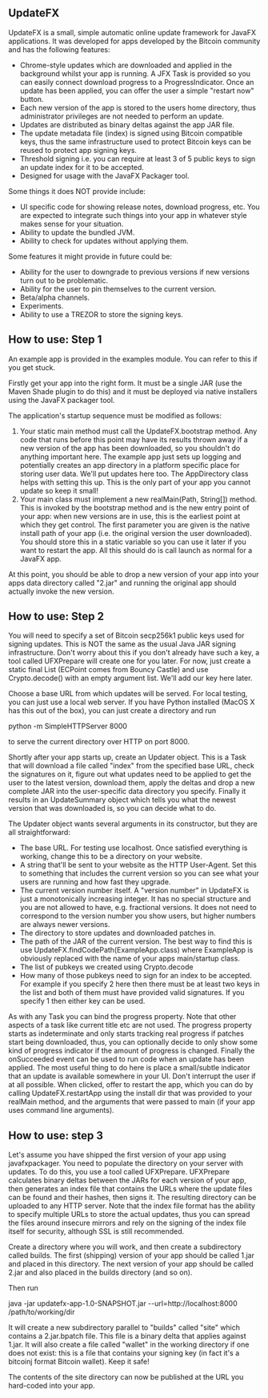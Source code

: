 UpdateFX
--------

UpdateFX is a small, simple automatic online update framework for JavaFX applications. It was developed for apps
developed by the Bitcoin community and has the following features:

* Chrome-style updates which are downloaded and applied in the background whilst your app is running. A JFX Task is
  provided so you can easily connect download progress to a ProgressIndicator. Once an update has been applied, you
  can offer the user a simple "restart now" button.
* Each new version of the app is stored to the users home directory, thus administrator privileges are not needed
  to perform an update.
* Updates are distributed as binary deltas against the app JAR file.
* The update metadata file (index) is signed using Bitcoin compatible keys, thus the same infrastructure used to
  protect Bitcoin keys can be reused to protect app signing keys.
* Threshold signing i.e. you can require at least 3 of 5 public keys to sign an update index for it to be accepted.
* Designed for usage with the JavaFX Packager tool.

Some things it does NOT provide include:

* UI specific code for showing release notes, download progress, etc. You are expected to integrate such things into
  your app in whatever style makes sense for your situation.
* Ability to update the bundled JVM.
* Ability to check for updates without applying them.

Some features it might provide in future could be:

* Ability for the user to downgrade to previous versions if new versions turn out to be problematic.
* Ability for the user to pin themselves to the current version.
* Beta/alpha channels.
* Experiments.
* Ability to use a TREZOR to store the signing keys.

How to use: Step 1
------------------

An example app is provided in the examples module. You can refer to this if you get stuck.

Firstly get your app into the right form. It must be a single JAR (use the Maven Shade plugin to do this) and it must
be deployed via native installers using the JavaFX packager tool.

The application's startup sequence must be modified as follows:

1. Your static main method must call the UpdateFX.bootstrap method. Any code that runs before this point may have its
   results thrown away if a new version of the app has been downloaded, so you shouldn't do anything important here.
   The example app just sets up logging and potentially creates an app directory in a platform specific place
   for storing user data. We'll put updates here too. The AppDirectory class helps with setting this up. This is the
   only part of your app you cannot update so keep it small!
2. Your main class must implement a new realMain(Path, String[]) method. This is invoked by the bootstrap method
   and is the new entry point of your app: when new versions are in use, this is the earliest point at which they
   get control. The first parameter you are given is the native install path of your app (i.e. the original version
   the user downloaded). You should store this in a static variable so you can use it later if you want to restart
   the app. All this should do is call launch as normal for a JavaFX app.

At this point, you should be able to drop a new version of your app into your apps data directory called "2.jar" and
running the original app should actually invoke the new version.

How to use: Step 2
------------------

You will need to specify a set of Bitcoin secp256k1 public keys used for signing updates. This is NOT the same as the
usual Java JAR signing infrastructure. Don't worry about this if you don't already have such a key, a tool called
UFXPrepare will create one for you later. For now, just create a static final List<ECPoint> (ECPoint
comes from Bouncy Castle) and use Crypto.decode() with an empty argument list. We'll add our key here later.

Choose a base URL from which updates will be served. For local testing, you can just use a local web server. If you
have Python installed (MacOS X has this out of the box), you can just create a directory and run

  python -m SimpleHTTPServer 8000

to serve the current directory over HTTP on port 8000.

Shortly after your app starts up, create an Updater object. This is a Task<UpdateSummary> that will download a file
called "index" from the specified base URL, check the signatures on it, figure out what updates need to be applied
to get the user to the latest version, download them, apply the deltas and drop a new complete JAR into the user-specific
data directory you specify. Finally it results in an UpdateSummary object which tells you what the newest version
that was downloaded is, so you can decide what to do.

The Updater object wants several arguments in its constructor, but they are all straightforward:

* The base URL. For testing use localhost. Once satisfied everything is working, change this to be a directory on
  your website.
* A string that'll be sent to your website as the HTTP User-Agent. Set this to something that includes the current
  version so you can see what your users are running and how fast they upgrade.
* The current version number itself. A "version number" in UpdateFX is just a monotonically increasing integer. It has
  no special structure and you are not allowed to have, e.g. fractional versions. It does not need to correspond to
  the version number you show users, but higher numbers are always newer versions.
* The directory to store updates and downloaded patches in.
* The path of the JAR of the current version. The best way to find this is use UpdateFX.findCodePath(ExampleApp.class)
  where ExampleApp is obviously replaced with the name of your apps main/startup class.
* The list of pubkeys we created using Crypto.decode
* How many of those pubkeys need to sign for an index to be accepted. For example if you specify 2 here then there must
  be at least two keys in the list and both of them must have provided valid signatures. If you specify 1 then either
  key can be used.

As with any Task you can bind the progress property. Note that other aspects of a task like current title etc are not
used. The progress property starts as indeterminate and only starts tracking real progress if patches start being
downloaded, thus, you can optionally decide to only show some kind of progress indicator if the amount of progress
is changed. Finally the onSucceeded event can be used to run code when an update has been applied. The most useful
thing to do here is place a small/subtle indicator that an update is available somewhere in your UI. Don't interrupt
the user if at all possible. When clicked, offer to restart the app, which you can do by calling UpdateFX.restartApp
using the install dir that was provided to your realMain method, and the arguments that were passed to main (if your
app uses command line arguments).

How to use: step 3
------------------

Let's assume you have shipped the first version of your app using javafxpackager. You need to populate the directory
on your server with updates. To do this, you use a tool called UFXPrepare. UFXPrepare calculates binary deltas between
the JARs for each version of your app, then generates an index file that contains the URLs where the update files can be
found and their hashes, then signs it. The resulting directory can be uploaded to any HTTP server. Note that the
index file format has the ability to specify multiple URLs to store the actual updates, thus you can spread the files
around insecure mirrors and rely on the signing of the index file itself for security, although SSL is still recommended.

Create a directory where you will work, and then create a subdirectory called builds. The first (shipping) version of
your app should be called 1.jar and placed in this directory. The next version of your app should be called 2.jar and
also placed in the builds directory (and so on).

Then run

java -jar updatefx-app-1.0-SNAPSHOT.jar --url=http://localhost:8000 /path/to/working/dir

It will create a new subdirectory parallel to "builds" called "site" which contains a 2.jar.bpatch file. This file
is a binary delta that applies against 1.jar. It will also create a file called "wallet" in the working directory if
one does not exist: this is a file that contains your signing key (in fact it's a bitcoinj format Bitcoin wallet). Keep
it safe!

The contents of the site directory can now be published at the URL you hard-coded into your app.